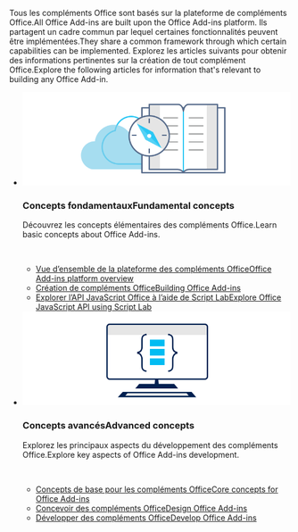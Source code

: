 <p><span data-ttu-id="be60b-101">Tous les compléments Office sont basés sur la plateforme de compléments Office.</span><span class="sxs-lookup"><span data-stu-id="be60b-101">All Office Add-ins are built upon the Office Add-ins platform.</span></span> <span data-ttu-id="be60b-102">Ils partagent un cadre commun par lequel certaines fonctionnalités peuvent être implémentées.</span><span class="sxs-lookup"><span data-stu-id="be60b-102">They share a common framework through which certain capabilities can be implemented.</span></span> <span data-ttu-id="be60b-103">Explorez les articles suivants pour obtenir des informations pertinentes sur la création de tout complément Office.</span><span class="sxs-lookup"><span data-stu-id="be60b-103">Explore the following articles for information that's relevant to building any Office Add-in.</span></span></p>

<ul class="cardsK panelContent cols cols2">
    <li>
        <div class="cardSize">
            <div class="cardPadding">
                <div class="card">
                    <div class="cardImageOuter">
                        <div class="cardImage bgdAccent1">
                            <img src="../images/index-landing-page/developer-documentation.svg" alt="Office Add-ins concepts graphic" data-linktype="external" class="x-hidden-focus"/>
                        </div>
                    </div>
                    <div class="cardText">
                        <h3><span data-ttu-id="be60b-104">Concepts fondamentaux</span><span class="sxs-lookup"><span data-stu-id="be60b-104">Fundamental concepts</span></span></h3>
                        <p><span data-ttu-id="be60b-105">Découvrez les concepts élémentaires des compléments Office.</span><span class="sxs-lookup"><span data-stu-id="be60b-105">Learn basic concepts about Office Add-ins.</span></span></p>
                        <br/>
                        <ul>
                            <li><span data-ttu-id="be60b-106"><a href="../overview/office-add-ins.md">Vue d’ensemble de la plateforme des compléments Office</a></span><span class="sxs-lookup"><span data-stu-id="be60b-106"><a href="../overview/office-add-ins.md">Office Add-ins platform overview</a></span></span></li>
                            <li><span data-ttu-id="be60b-107"><a href="../overview/office-add-ins-fundamentals.md">Création de compléments Office</a></span><span class="sxs-lookup"><span data-stu-id="be60b-107"><a href="../overview/office-add-ins-fundamentals.md">Building Office Add-ins</a></span></span></li>
                            <li><span data-ttu-id="be60b-108"><a href="../overview/explore-with-script-lab.md">Explorer l’API JavaScript Office à l’aide de Script Lab</a></span><span class="sxs-lookup"><span data-stu-id="be60b-108"><a href="../overview/explore-with-script-lab.md">Explore Office JavaScript API using Script Lab</a></span></span></li>
                        </ul>
                    </div>
                </div>
            </div>
        </div>
    </li>
    <li>
        <div class="cardSize">
            <div class="cardPadding">
                <div class="card">
                    <div class="cardImageOuter">
                        <div class="cardImage bgdAccent1">
                            <img src="../images/index-landing-page/monitor-with-code.svg" alt="Office Add-ins development graphic" data-linktype="external" class="x-hidden-focus"/>
                        </div>
                    </div>
                    <div class="cardText">
                        <h3><span data-ttu-id="be60b-109">Concepts avancés</span><span class="sxs-lookup"><span data-stu-id="be60b-109">Advanced concepts</span></span></h3>
                        <p><span data-ttu-id="be60b-110">Explorez les principaux aspects du développement des compléments Office.</span><span class="sxs-lookup"><span data-stu-id="be60b-110">Explore key aspects of Office Add-ins development.</span></span></p>
                        <br/>
                        <ul>
                            <li><span data-ttu-id="be60b-111"><a href="../overview/core-concepts-office-add-ins.md">Concepts de base pour les compléments Office</a></span><span class="sxs-lookup"><span data-stu-id="be60b-111"><a href="../overview/core-concepts-office-add-ins.md">Core concepts for Office Add-ins</a></span></span></li>
                            <li><span data-ttu-id="be60b-112"><a href="../design/add-in-design.md">Concevoir des compléments Office</a></span><span class="sxs-lookup"><span data-stu-id="be60b-112"><a href="../design/add-in-design.md">Design Office Add-ins</a></span></span></li>
                            <li><span data-ttu-id="be60b-113"><a href="../develop/develop-overview.md">Développer des compléments Office</a></span><span class="sxs-lookup"><span data-stu-id="be60b-113"><a href="../develop/develop-overview.md">Develop Office Add-ins</a></span></span></li>                            
                        </ul>
                    </div>
                </div>
            </div>
        </div>
    </li>
</ul>
